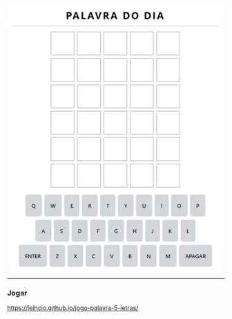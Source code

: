 ![Resultado](https://raw.githubusercontent.com/jeihcio/jogo-palavra-5-letras/main/resultado.png)

<hr/>

### Jogar

https://jeihcio.github.io/jogo-palavra-5-letras/
